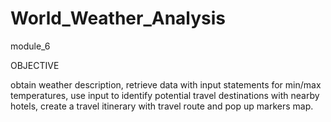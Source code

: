 # World_Weather_Analysis
module_6

OBJECTIVE

obtain weather description,
retrieve data with input statements for min/max temperatures,
use input to identify potential travel destinations with nearby hotels,
create a travel itinerary with travel route and pop up markers map.
